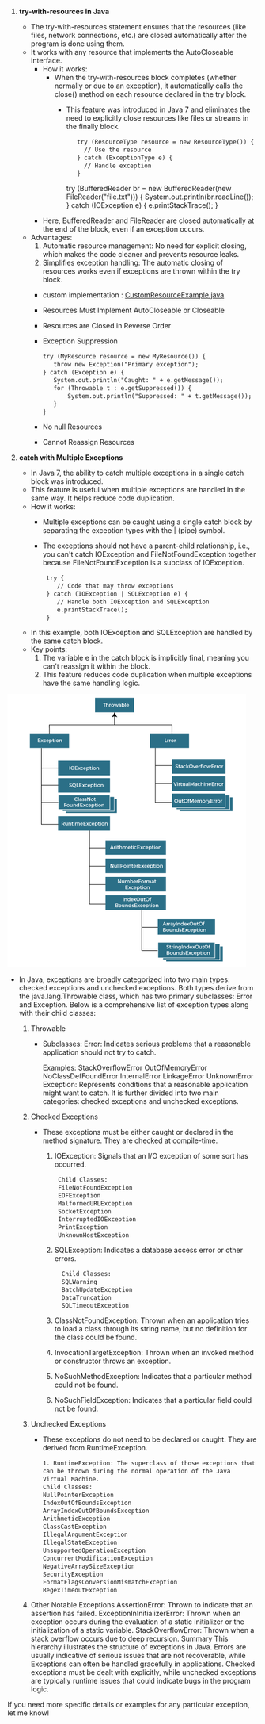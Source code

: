 1. **try-with-resources in Java**
   - The try-with-resources statement ensures that the resources (like files, network connections, etc.) are closed automatically after the program is done using them. 
   - It works with any resource that implements the AutoCloseable interface.
     - How it works:
       - When the try-with-resources block completes (whether normally or due to an exception), it automatically calls the close() method on each resource declared in the try block.
         - This feature was introduced in Java 7 and eliminates the need to explicitly close resources like files or streams in the finally block.

                  try (ResourceType resource = new ResourceType()) {
                    // Use the resource
                  } catch (ExceptionType e) {
                    // Handle exception
                  }


            try (BufferedReader br = new BufferedReader(new FileReader("file.txt"))) {
                System.out.println(br.readLine());
            } catch (IOException e) {
                e.printStackTrace();
            }
     - Here, BufferedReader and FileReader are closed automatically at the end of the block, even if an exception occurs.
   - Advantages:
     1. Automatic resource management: No need for explicit closing, which makes the code cleaner and prevents resource leaks.
     2. Simplifies exception handling: The automatic closing of resources works even if exceptions are thrown within the try block.
     - custom implementation : [CustomResourceExample.java](CustomResourceExample.java)
     - Resources Must Implement AutoCloseable or Closeable
     - Resources are Closed in Reverse Order
     - Exception Suppression
   
           try (MyResource resource = new MyResource()) {
              throw new Exception("Primary exception");
           } catch (Exception e) {
              System.out.println("Caught: " + e.getMessage());
              for (Throwable t : e.getSuppressed()) {
                  System.out.println("Suppressed: " + t.getMessage());
              }
           }
     - No null Resources
     - Cannot Reassign Resources

2. **catch with Multiple Exceptions**
   - In Java 7, the ability to catch multiple exceptions in a single catch block was introduced. 
   - This feature is useful when multiple exceptions are handled in the same way. It helps reduce code duplication.
   - How it works: 
        - Multiple exceptions can be caught using a single catch block by separating the exception types with the | (pipe) symbol.
        - The exceptions should not have a parent-child relationship,
          i.e., you can't catch IOException and FileNotFoundException together because FileNotFoundException is a subclass of IOException.
     
               try {
                  // Code that may throw exceptions
               } catch (IOException | SQLException e) {
                  // Handle both IOException and SQLException
                  e.printStackTrace();
               }
   - In this example, both IOException and SQLException are handled by the same catch block.
   - Key points:
     1. The variable e in the catch block is implicitly final, meaning you can't reassign it within the block. 
     2. This feature reduces code duplication when multiple exceptions have the same handling logic.

![img_2.png](img_2.png)

- In Java, exceptions are broadly categorized into two main types: checked exceptions and unchecked exceptions. Both types derive from the java.lang.Throwable class, which has two primary subclasses: Error and Exception. Below is a comprehensive list of exception types along with their child classes:

  1. Throwable
     - Subclasses:
        Error: Indicates serious problems that a reasonable application should not try to catch.

          Examples:
          StackOverflowError
          OutOfMemoryError
          NoClassDefFoundError
          InternalError
          LinkageError
          UnknownError
  Exception: Represents conditions that a reasonable application might want to catch. It is further divided into two main categories: checked exceptions and unchecked exceptions.

  2. Checked Exceptions
     - These exceptions must be either caught or declared in the method signature. They are checked at compile-time.
       1. IOException: Signals that an I/O exception of some sort has occurred.

               Child Classes:
               FileNotFoundException
               EOFException
               MalformedURLException
               SocketException
               InterruptedIOException
               PrintException
               UnknownHostException
       2. SQLException: Indicates a database access error or other errors.

                Child Classes:
                SQLWarning
                BatchUpdateException
                DataTruncation
                SQLTimeoutException
       3. ClassNotFoundException: Thrown when an application tries to load a class through its string name, but no definition for the class could be found.

       4. InvocationTargetException: Thrown when an invoked method or constructor throws an exception.

       5. NoSuchMethodException: Indicates that a particular method could not be found.

       6. NoSuchFieldException: Indicates that a particular field could not be found.

  3. Unchecked Exceptions
      - These exceptions do not need to be declared or caught. They are derived from RuntimeException.
     
            1. RuntimeException: The superclass of those exceptions that can be thrown during the normal operation of the Java Virtual Machine.
            Child Classes:
            NullPointerException
            IndexOutOfBoundsException
            ArrayIndexOutOfBoundsException
            ArithmeticException
            ClassCastException
            IllegalArgumentException
            IllegalStateException
            UnsupportedOperationException
            ConcurrentModificationException
            NegativeArraySizeException
            SecurityException
            FormatFlagsConversionMismatchException
            RegexTimeoutException

  4. Other Notable Exceptions
       AssertionError: Thrown to indicate that an assertion has failed.
       ExceptionInInitializerError: Thrown when an exception occurs during the evaluation of a static initializer or the initialization of a static variable.
       StackOverflowError: Thrown when a stack overflow occurs due to deep recursion.
 Summary
 This hierarchy illustrates the structure of exceptions in Java. Errors are usually indicative of serious issues that are not recoverable, while Exceptions can often be handled gracefully in applications. Checked exceptions must be dealt with explicitly, while unchecked exceptions are typically runtime issues that could indicate bugs in the program logic.

If you need more specific details or examples for any particular exception, let me know!